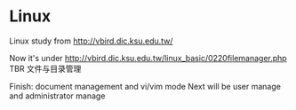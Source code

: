 Linux
=====
Linux study from http://vbird.dic.ksu.edu.tw/

Now it's under http://vbird.dic.ksu.edu.tw/linux_basic/0220filemanager.php
TBR 文件与目录管理

Finish: document management and vi/vim mode
Next will be user manage and administrator manage
